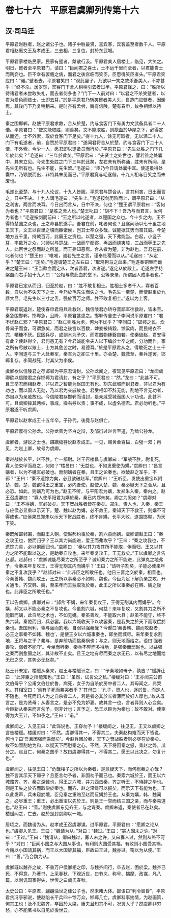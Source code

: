 # 卷七十六　平原君虞卿列传第十六

## 汉·司马迁

平原君赵胜者，赵之诸公子也。诸子中胜最贤，喜宾客，宾客盖至者数千人。平原君相赵惠文王及孝成王，三去相，三复位，封於东武城。  
  
平原君家楼临民家。民家有躄者，槃散行汲。平原君美人居楼上，临见，大笑之。明日，躄者至平原君门，请曰：“臣闻君之喜士，士不远千里而至者，以君能贵士而贱妾也。臣不幸有罢癃之病，而君之後宫临而笑臣，臣愿得笑臣者头。”平原君笑应曰：“诺。”躄者去，平原君笑曰：“观此竖子，乃欲以一笑之故杀吾美人，不亦甚乎！”终不杀。居岁馀，宾客门下舍人稍稍引去者过半。平原君怪之，曰：“胜所以待诸君者未尝敢失礼，而去者何多也？”门下一人前对曰：“以君之不杀笑躄者，以君为爱色而贱士，士即去耳。”於是平原君乃斩笑躄者美人头，自造门进躄者，因谢焉。其後门下乃复稍稍来。是时齐有孟尝，魏有信陵，楚有春申，故争相倾以待士。  
  
秦之围邯郸，赵使平原君求救，合从於楚，约与食客门下有勇力文武备具者二十人偕。平原君曰：“使文能取胜，则善矣。文不能取胜，则歃血於华屋之下，必得定从而还。士不外索，取於食客门下足矣。”得十九人，馀无可取者，无以满二十人。门下有毛遂者，前，自赞於平原君曰：“遂闻君将合从於楚，约与食客门下二十人偕，不外索。今少一人，愿君即以遂备员而行矣。”平原君曰：“先生处胜之门下几年於此矣？”毛遂曰：“三年於此矣。”平原君曰：“夫贤士之处世也，譬若锥之处囊中，其末立见。今先生处胜之门下三年於此矣，左右未有所称诵，胜未有所闻，是先生无所有也。先生不能，先生留。”毛遂曰：“臣乃今日请处囊中耳。使遂蚤得处囊中，乃颖脱而出，非特其末见而已。”平原君竟与毛遂偕。十九人相与目笑之而未废也。  
  
毛遂比至楚，与十九人论议，十九人皆服。平原君与楚合从，言其利害，日出而言之，日中不决。十九人谓毛遂曰：“先生上。”毛遂按剑历阶而上，谓平原君曰：“从之利害，两言而决耳。今日出而言从，日中不决，何也？”楚王谓平原君曰：“客何为者也？”平原君曰：“是胜之舍人也。”楚王叱曰：“胡不下！吾乃与而君言，汝何为者也！”毛遂按剑而前曰：“王之所以叱遂者，以楚国之众也。今十步之内，王不得恃楚国之众也，王之命县於遂手。吾君在前，叱者何也？且遂闻汤以七十里之地王天下，文王以百里之壤而臣诸侯，岂其士卒众多哉，诚能据其势而奋其威。今楚地方五千里，持戟百万，此霸王之资也。以楚之强，天下弗能当。白起，小竖子耳，率数万之众，兴师以与楚战，一战而举鄢郢，再战而烧夷陵，三战而辱王之先人。此百世之怨而赵之所羞，而王弗知恶焉。合从者为楚，非为赵也。吾君在前，叱者何也？”楚王曰：“唯唯，诚若先生之言，谨奉社稷而以从。”毛遂曰：“从定乎？”楚王曰：“定矣。”毛遂谓楚王之左右曰：“取鸡狗马之血来。”毛遂奉铜槃而跪进之楚王曰：“王当歃血而定从，次者吾君，次者遂。”遂定从於殿上。毛遂左手持槃血而右手招十九人曰：“公相与歃此血於堂下。公等录录，所谓因人成事者也。”  
  
平原君已定从而归，归至於赵，曰：“胜不敢复相士。胜相士多者千人，寡者百数，自以为不失天下之士，今乃於毛先生而失之也。毛先生一至楚，而使赵重於九鼎大吕。毛先生以三寸之舌，强於百万之师。胜不敢复相士。”遂以为上客。  
  
平原君既返赵，楚使春申君将兵赴救赵，魏信陵君亦矫夺晋鄙军往救赵，皆未至。秦急围邯郸，邯郸急，且降，平原君甚患之。邯郸传舍吏子李同说平原君曰：“君不忧赵亡邪？”平原君曰：“赵亡则胜为虏，何为不忧乎？”李同曰：“邯郸之民，炊骨易子而食，可谓急矣，而君之後宫以百数，婢妾被绮縠，馀粱肉，而民褐衣不完，糟糠不厌。民困兵尽，或剡木为矛矢，而君器物锺磬自若。使秦破赵，君安得有此？使赵得全，君何患无有？今君诚能令夫人以下编於士卒之间，分功而作，家之所有尽散以飨士，士方其危苦之时，易德耳。”於是平原君从之，得敢死之士三千人。李同遂与三千人赴秦军，秦军为之卻三十里。亦会楚、魏救至，秦兵遂罢，邯郸复存。李同战死，封其父为李侯。  
  
虞卿欲以信陵君之存邯郸为平原君请封。公孙龙闻之，夜驾见平原君曰：“龙闻虞卿欲以信陵君之存邯郸为君请封，有之乎？”平原君曰：“然。”龙曰：“此甚不可。且王举君而相赵者，非以君之智能为赵国无有也。割东武城而封君者，非以君为有功也，而以国人无勋，乃以君为亲戚故也。君受相印不辞无能，割地不言无功者，亦自以为亲戚故也。今信陵君存邯郸而请封，是亲戚受城而国人计功也。此甚不可。且虞卿操其两权，事成，操右券以责；事不成，以虚名德君。君必勿听也。”平原君遂不听虞卿。  
  
平原君以赵孝成王十五年卒。子孙代，後竟与赵俱亡。  
  
平原君厚待公孙龙。公孙龙善为坚白之辩，及邹衍过赵言至道，乃绌公孙龙。  
  
虞卿者，游说之士也。蹑蹻檐簦说赵孝成王。一见，赐黄金百镒，白璧一双；再见，为赵上卿，故号为虞卿。  
  
秦赵战於长平，赵不胜，亡一都尉。赵王召楼昌与虞卿曰：“军战不胜，尉复死，寡人使束甲而趋之，何如？”楼昌曰：“无益也，不如发重使为媾。”虞卿曰：“昌言媾者，以为不媾军必破也。而制媾者在秦。且王之论秦也，欲破赵之军乎，不邪？”王曰：“秦不遗馀力矣，必且欲破赵军。”虞卿曰：“王听臣，发使出重宝以附楚、魏，楚、魏欲得王之重宝，必内吾使。赵使入楚、魏，秦必疑天下之合从，且必恐。如此，则媾乃可为也。”赵王不听，与平阳君为媾，发郑朱入秦。秦内之。赵王召虞卿曰：“寡人使平阳君为媾於秦，秦已内郑朱矣，卿之为奚如？”虞卿对曰：“王不得媾，军必破矣。天下贺战胜者皆在秦矣。郑朱，贵人也，入秦，秦王与应侯必显重以示天下。楚、魏以赵为媾，必不救王。秦知天下不救王，则媾不可得成也。”应侯果显郑朱以示天下贺战胜者，终不肯媾。长平大败，遂围邯郸，为天下笑。  
  
秦既解邯郸围，而赵王入朝，使赵郝约事於秦，割六县而媾。虞卿谓赵王曰：“秦之攻王也，倦而归乎？王以其力尚能进，爱王而弗攻乎？”王曰：“秦之攻我也，不遗馀力矣，必以倦而归也。”虞卿曰：“秦以其力攻其所不能取，倦而归，王又以其力之所不能取以送之，是助秦自攻也。来年秦复攻王，王无救矣。”王以虞卿之言告赵郝。赵郝曰：“虞卿诚能尽秦力之所至乎？诚知秦力之所不能进，此弹丸之地弗予，令秦来年复攻王，王得无割其内而媾乎？”王曰：“请听子割矣，子能必使来年秦之不复攻我乎？”赵郝对曰：“此非臣之所敢任也。他日三晋之交於秦，相善也。今秦善韩、魏而攻王，王之所以事秦必不如韩、魏也。今臣为足下解负亲之攻，开关通币，齐交韩、魏，至来年而王独取攻於秦，此王之所以事秦必在韩、魏之後也。此非臣之所敢任也。”  
  
王以告虞卿。虞卿对曰：“郝言‘不媾，来年秦复攻王，王得无割其内而媾乎’。今媾，郝又以不能必秦之不复攻也。今虽割六城，何益！来年复攻，又割其力之所不能取而媾，此自尽之术也，不如无媾。秦虽善攻，不能取六县；赵虽不能守，终不失六城。秦倦而归，兵必罢。我以六城收天下以攻罢秦，是我失之於天下而取偿於秦也。吾国尚利，孰与坐而割地，自弱以强秦哉？今郝曰‘秦善韩、魏而攻赵者，必王之事秦不如韩、魏也’，是使王岁以六城事秦也，即坐而城尽。来年秦复求割地，王将与之乎？弗与，是弃前功而挑秦祸也；与之，则无地而给之。语曰‘强者善攻，弱者不能守’。今坐而听秦，秦兵不弊而多得地，是强秦而弱赵也。以益强之秦而割愈弱之赵，其计故不止矣。且王之地有尽而秦之求无已，以有尽之地而给无已之求，其势必无赵矣。”  
  
赵王计未定，楼缓从秦来，赵王与楼缓计之，曰：“予秦地如毋予，孰吉？”缓辞让曰：“此非臣之所能知也。”王曰：“虽然，试言公之私。”楼缓对曰：“王亦闻夫公甫文伯母乎？公甫文伯仕於鲁，病死，女子为自杀於房中者二人。其母闻之，弗哭也。其相室曰：‘焉有子死而弗哭者乎？’其母曰：‘孔子，贤人也，逐於鲁，而是人不随也。今死而妇人为之自杀者二人，若是者必其於长者薄而於妇人厚也。’故从母言之，是为贤母；从妻言之，是必不免为妒妻。故其言一也，言者异则人心变矣。今臣新从秦来而言勿予，则非计也；言予之，恐王以臣为为秦也：故不敢对。使臣得为大王计，不如予之。”王曰：“诺。”  
  
虞卿闻之，入见王曰：“此饰说也，王昚勿予！”楼缓闻之，往见王。王又以虞卿之言告楼缓。楼缓对曰：“不然。虞卿得其一，不得其二。夫秦赵构难而天下皆说，何也？曰‘吾且因强而乘弱矣’。今赵兵困於秦，天下之贺战胜者则必尽在於秦矣。故不如亟割地为和，以疑天下而慰秦之心。不然，天下将因秦之怒，乘赵之弊，瓜分之。赵且亡，何秦之图乎？故曰虞卿得其一，不得其二。愿王以此决之，勿复计也。”  
  
虞卿闻之，往见王曰：“危哉楼子之所以为秦者，是愈疑天下，而何慰秦之心哉？独不言其示天下弱乎？且臣言勿予者，非固勿予而已也。秦索六城於王，而王以六城赂齐。齐，秦之深雠也，得王之六城，并力西击秦，齐之听王，不待辞之毕也。则是王失之於齐而取偿於秦也。而齐、赵之深雠可以报矣，而示天下有能为也。王以此发声，兵未窥於境，臣见秦之重赂至赵而反媾於王也。从秦为媾，韩、魏闻之，必尽重王；重王，必出重宝以先於王。则是王一举而结三国之亲，而与秦易道也。”赵王曰：“善。”则使虞卿东见齐王，与之谋秦。虞卿未返，秦使者已在赵矣。楼缓闻之，亡去。赵於是封虞卿以一城。  
  
居顷之，而魏请为从。赵孝成王召虞卿谋。过平原君，平原君曰：“愿卿之论从也。”虞卿入见王。王曰：“魏请为从。”对曰：“魏过。”王曰：“寡人固未之许。”对曰：“王过。”王曰：“魏请从，卿曰魏过，寡人未之许，又曰寡人过，然则从终不可乎？”对曰：“臣闻小国之与大国从事也，有利则大国受其福，有败则小国受其祸。今魏以小国请其祸，而王以大国辞其福，臣故曰王过，魏亦过。窃以为从便。”王曰：“善。”乃合魏为从。  
  
虞卿既以魏齐之故，不重万户侯卿相之印，与魏齐间行，卒去赵，困於梁。魏齐已死，不得意，乃著书，上采春秋，下观近世，曰节义、称号、揣摩、政谋，凡八篇。以刺讥国家得失，世传之曰虞氏春秋。  
  
太史公曰：平原君，翩翩浊世之佳公子也，然未睹大体。鄙语曰“利令智昏”，平原君贪冯亭邪说，使赵陷长平兵四十馀万众，邯郸几亡。虞卿料事揣情，为赵画策，何其工也！及不忍魏齐，卒困於大梁，庸夫且知其不可，况贤人乎？然虞卿非穷愁，亦不能著书以自见於後世云。  
  
